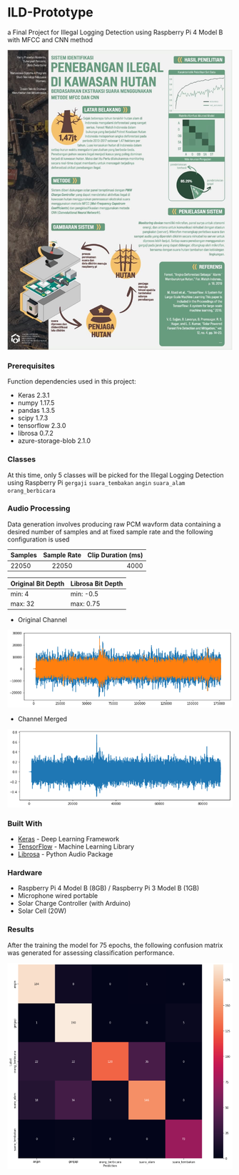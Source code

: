 # ILD-Prototype
a Final Project for Illegal Logging Detection using Raspberry Pi 4 Model B with MFCC and CNN method

![](scientific_poster.jpg)

### Prerequisites

Function dependencies used in this project:

- Keras 2.3.1
- numpy 1.17.5
- pandas 1.3.5
- scipy 1.7.3
- tensorflow 2.3.0
- librosa 0.7.2
- azure-storage-blob 2.1.0

### Classes
At this time, only 5 classes will be picked for the Illegal Logging Detection using Raspberry Pi
`gergaji` `suara_tembakan` `angin` `suara_alam` `orang_berbicara`

### Audio Processing
Data generation involves producing raw PCM wavform data containing a desired number of samples and at fixed sample rate and the following configuration is used

| Samples        | Sample Rate           | Clip Duration (ms)  |
| ------------- |:-------------:| -----:|
| 22050      | 22050 | 4000 |

| Original Bit Depth     | Librosa Bit Depth  |
| --- | --- |
| min: 4 | min: -0.5 |
| max: 32 | max: 0.75 |

- Original Channel


![](wavestereo.png)

- Channel Merged


![](wavmono.png)

### Built With

* [Keras](https://keras.io/) - Deep Learning Framework
* [TensorFlow](http://tensorflow.org/) - Machine Learning Library
* [Librosa](http://librosa.org/) - Python Audio Package

### Hardware
- Raspberry Pi 4 Model B (8GB) / Raspberry Pi 3 Model B (1GB)
- Microphone wired portable
- Solar Charge Controller (with Arduino)
- Solar Cell (20W)

### Results
After the training the model for 75 epochs, the following confusion matrix was generated for assessing classification performance.

![](matrix.jpg)

